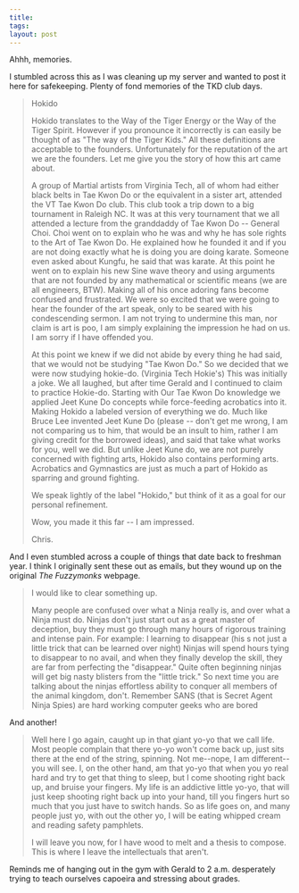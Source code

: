 ```yaml
---
title: 
tags: 
layout: post
---
```

Ahhh, memories.



I stumbled across this as I was cleaning up my server and wanted to post it here for safekeeping.  Plenty of fond memories of the TKD club days.

<blockquote>

Hokido



Hokido translates to the Way of the Tiger Energy or the Way of the Tiger Spirit.  However if you pronounce it incorrectly is can easily be thought of as "The way of the Tiger Kids."  All these definitions are acceptable to the founders.  Unfortunately for the reputation of the art we are the founders.  Let me give you the story of how this art came about.



A group of Martial artists from Virginia Tech, all of whom had either black belts in Tae Kwon Do or the equivalent in a sister art, attended the VT Tae Kwon Do club.  This club took a trip down to a big tournament in Raleigh NC.  It was at this very tournament that we all attended a lecture from the granddaddy of Tae Kwon Do -- General Choi.  Choi went on to explain who he was and why he has sole rights to the Art of Tae Kwon Do.  He explained how he founded it and if you are not doing exactly what he is doing you are doing karate.  Someone even asked about Kungfu, he said that was karate.  At this point he went on to explain his new Sine wave theory and using arguments that are not founded by any mathematical or scientific means (we are all engineers, BTW).  Making all of his once adoring fans become confused and frustrated.  We were so excited that we were going to hear the founder of the art speak, only to be seared with his condescending sermon.  I am not trying to undermine this man, nor claim is art is poo, I am simply explaining the impression he had on us.  I am sorry if I have offended you.



At this point we knew if we did not abide by every thing he had said, that we would not be studying "Tae Kwon Do."  So we decided that we were now studying hokie-do.  (Virginia Tech Hokie's)  This was initially a joke.  We all laughed, but after time Gerald and I continued to claim to practice Hokie-do.  Starting with Our Tae Kwon Do knowledge we applied Jeet Kune Do concepts while force-feeding acrobatics into it.  Making Hokido a labeled version of everything we do.  Much like Bruce Lee invented Jeet Kune Do (please -- don't get me wrong, I am not comparing us to him, that would be an insult to him, rather I am giving credit for the borrowed ideas), and said that take what works for you, well we did.  But unlike Jeet Kune do, we are not purely concerned with fighting arts, Hokido also contains performing arts.  Acrobatics and Gymnastics are just as much a part of Hokido as sparring and ground fighting.



We speak lightly of the label "Hokido," but think of it as a goal for our personal refinement.



Wow, you made it this far -- I am impressed.

Chris.

</blockquote>

And I even stumbled across a couple of things that date back to freshman year.  I think I originally sent these out as emails, but they wound up on the original _The Fuzzymonks_ webpage.

<blockquote>

I would like to clear something up.



Many people are confused over what a Ninja really is, and over what a Ninja must do. Ninjas don't just start out as a great master of deception, buy they must go through many hours of rigorous training and intense pain. For example: I learning to disappear (his s not just a little trick that can be learned over night) Ninjas will spend hours tying to disappear to no avail, and when they finally develop the skill, they are far from perfecting the "disappear." Quite often beginning ninjas will get big nasty blisters from the "little trick." So next time you are talking about the ninjas effortless ability to conquer all members of the animal kingdom, don't. Remember SANS (that is Secret Agent Ninja Spies) are hard working computer geeks who are bored

</blockquote>

And another!

<blockquote>

Well here I go again, caught up in that giant yo-yo that we call life. Most people complain that there yo-yo won't come back up, just sits there at the end of the string, spinning. Not me--nope, I am different--you will see. I, on the other hand, am that yo-yo that when you yo real hard and try to get that thing to sleep, but I come shooting right back up, and bruise your fingers. My life is an addictive little yo-yo, that will just keep shooting right back up into your hand, till you fingers hurt so much that you just have to switch hands. So as life goes on, and many people just yo, with out the other yo, I will be eating whipped cream and reading safety pamphlets.



I will leave you now, for I have wood to melt and a thesis to compose. This is where I leave the intellectuals that aren't. 

</blockquote>

Reminds me of hanging out in the gym with Gerald to 2 a.m. desperately trying to teach ourselves capoeira and stressing about grades.  
